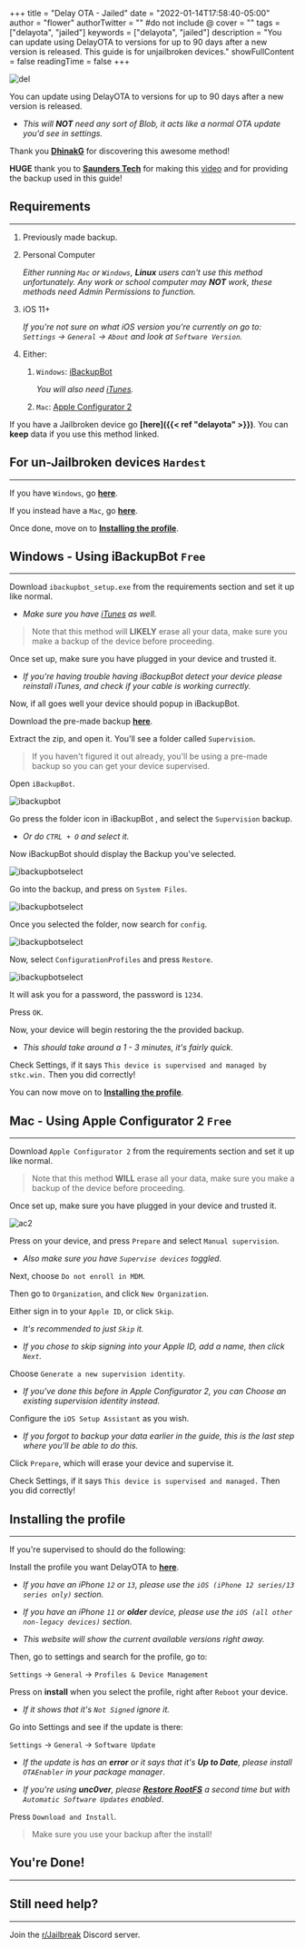+++
title = "Delay OTA - Jailed"
date = "2022-01-14T17:58:40-05:00"
author = "flower"
authorTwitter = "" #do not include @
cover = ""
tags = ["delayota", "jailed"]
keywords = ["delayota", "jailed"]
description = "You can update using DelayOTA to versions for up to 90 days after a new version is released. This guide is for unjailbroken devices."
showFullContent = false
readingTime = false
+++

![del](del.png)

You can update using DelayOTA to versions for up to 90 days after a new version is released.
- *This will **NOT** need any sort of Blob, it acts like a normal OTA update you'd see in settings.*

Thank you **[DhinakG](https://github.com/dhinakg/)** for discovering this awesome method!

**HUGE** thank you to **[Saunders Tech](https://www.youtube.com/c/SaundersTech)** for making this [video](https://www.youtube.com/watch?v=vKgI55PL-ag&t) and for providing the backup used in this guide!

## Requirements

---

1. Previously made backup.

2. Personal Computer

    *Either running `Mac` or `Windows`, **Linux** users can't use this method unfortunately.*
    *Any work or school computer may **NOT** work, these methods need Admin Permissions to function.*

3. iOS 11+

    *If you're not sure on what iOS version you're currently on go to:
    `Settings` -> `General` -> `About` and look at `Software Version`.*

4. Either:

    1. `Windows`: [iBackupBot](https://www.icopybot.com/ibackupbot_setup.exe)

        *You will also need [iTunes](https://www.apple.com/itunes/download/win64).*

    2. `Mac`: [Apple Configurator 2](https://apps.apple.com/us/app/apple-configurator-2/id1037126344?mt=12)

If you have a Jailbroken device go **[here]({{< ref "delayota" >}})**. You can
**keep** data if you use this method linked.

## For un-Jailbroken devices `Hardest`

---

If you have `Windows`, go **[here](#windows---using-ibackupbot-free)**.

If you instead have a `Mac`, go **[here](#mac---using-apple-configurator-2-free)**.

Once done, move on to **[Installing the profile](#installing-the-profile)**.

## Windows - Using iBackupBot `Free`

---

Download `ibackupbot_setup.exe` from the requirements section and set it up like normal.

- *Make sure you have [iTunes](https://www.apple.com/itunes/download/win64) as well.*

> Note that this method will **LIKELY** erase all your data, make sure you make a backup of the device before proceeding.

Once set up, make sure you have plugged in your device and trusted it.

- *If you're having trouble having iBackupBot detect your device please reinstall iTunes, and check if your cable is working currectly.*

Now, if all goes well your device should popup in iBackupBot.

Download the pre-made backup **[here](https://cdn.discordapp.com/attachments/836793351818706984/932382833782165504/Supervision.zip)**.

Extract the zip, and open it. You'll see a folder called `Supervision`.

> If you haven't figured it out already, you'll be using a pre-made backup so you can get your device supervised.

Open `iBackupBot`.

![ibackupbot](ibackupbot.png) 

Go press the folder icon in iBackupBot , and select the `Supervision` backup.

- *Or do `CTRL + O` and select it.*

Now iBackupBot should display the Backup you've selected.

![ibackupbotselect](ibackupselect1.png)

Go into the backup, and press on `System Files`.

![ibackupbotselect](ibackupconfig.png)

Once you selected the folder, now search for `config`.

![ibackupbotselect](ibackupprofiles.png)

Now, select `ConfigurationProfiles` and press `Restore`.

![ibackupbotselect](ibackuppasswd.png)

It will ask you for a password, the password is `1234`.

Press `OK`.

Now, your device will begin restoring the the provided backup.

- *This should take around a 1 - 3 minutes, it's fairly quick.*

Check Settings, if it says `This device is supervised and managed by stkc.win.` Then you did correctly!

You can now move on to **[Installing the profile](#installing-the-profile)**.

## Mac - Using Apple Configurator 2 `Free`

---

Download `Apple Configurator 2` from the requirements section and set it up like normal.

> Note that this method **WILL** erase all your data, make sure you make a backup of the device before proceeding.

Once set up, make sure you have plugged in your device and trusted it.

![ac2](ac2.png) 

Press on your device, and press `Prepare` and select `Manual supervision`.

- *Also make sure you have `Supervise devices` toggled.*

Next, choose `Do not enroll in MDM`.

Then go to `Organization`, and click `New Organization`.

Either sign in to your `Apple ID`, or click `Skip`.

- *It's recommended to just `Skip` it.*

- *If you chose to skip signing into your Apple ID, add a name, then click `Next`.*

Choose `Generate a new supervision identity`.

- *If you've done this before in Apple Configurator 2, you can Choose an existing supervision identity instead.*

Configure the `iOS Setup Assistant` as you wish.

- *If you forgot to backup your data earlier in the guide, this is the last step where you'll be able to do this.*

Click `Prepare`, which will erase your device and supervise it.

Check Settings, if it says `This device is supervised and managed.` Then you did correctly!

## Installing the profile

---

If you're supervised to should do the following:

Install the profile you want DelayOTA to **[here](https://dhinakg.github.io/delayed-otas.html)**.

- *If you have an iPhone `12` or `13`, please use the `iOS (iPhone 12 series/13 series only)` section.*

- *If you have an iPhone `11` or **older** device, please use the `iOS (all other non-legacy devices)` section.*

- *This website will show the current available versions right away.*

Then, go to settings and search for the profile, go to:

`Settings` -> `General` -> `Profiles & Device Management`

Press on **install** when you select the profile, right after `Reboot` your device.

- *If it shows that it's `Not Signed` ignore it.*

Go into Settings and see if the update is there:

`Settings` -> `General` -> `Software Update`

- *If the update is has an **error** or it says that it's **Up to Date**, please install `OTAEnabler` in your package manager*.

- *If you're using **unc0ver**, please **[Restore RootFS]()** a second time but with `Automatic Software Updates` enabled*.

Press `Download and Install`.

> Make sure you use your backup after the install!

## You're Done!

---

## Still need help?

---

Join the [r/Jailbreak](https://discord.gg/jb) Discord server.







